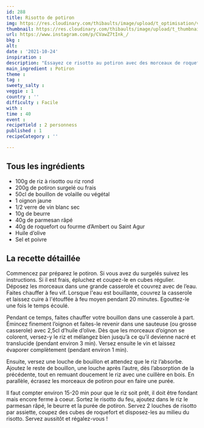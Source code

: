 ```yaml
---
id: 288
title: Risotto de potiron
img: https://res.cloudinary.com/thibaults/image/upload/t_optimisation/v1635360958/Recipes/20211024_risotto_potiron.jpg
thumbnail: https://res.cloudinary.com/thibaults/image/upload/t_thumbnail_josie/v1635360958/Recipes/20211024_risotto_potiron.jpg
url: https://www.instagram.com/p/CVawZ7tInk_/
bkg : 
alt: 
date : '2021-10-24'
inspiration : 
description: "Essayez ce risotto au potiron avec des morceaux de roquefort. Tellement réconfortant !"
main_ingredient : Potiron
theme : 
tag : 
sweety_salty : 
veggie : 1
country : ''
difficulty : Facile
with : 
time : 40
event : 
recipeYield : 2 personness
published : 1
recipeCategory : ''

---
```


## Tous les ingrédients
 - 100g de riz à risotto ou riz rond
 - 200g de potiron surgelé ou frais
 - 50cl de bouillon de volaille ou végétal
 - 1 oignon jaune
 - 1/2 verre de vin blanc sec
 - 10g de beurre
 - 40g de parmesan râpé
 - 40g de roquefort ou fourme d’Ambert ou Saint Agur
 - Huile d’olive
 - Sel et poivre

## La recette détaillée
Commencez par préparez le potiron. Si vous avez du surgelés suivez les instructions. Si il est frais, épluchez et coupez-le en cubes régulier. Déposez les morceaux dans une grande casserole et couvrez avec de l’eau. Faites chauffer à feu vif. Lorsque l'eau est bouillante, couvrez la casserole et laissez cuire à l'étouffée à feu moyen pendant 20 minutes. Egouttez-le une fois le temps écoulé.

Pendant ce temps, faites chauffer votre bouillon dans une casserole à part. Émincez finement l’oignon et faites-le revenir dans une sauteuse (ou grosse casserole) avec 2,5cl d’huile d’olive. Dès que les morceaux d’oignon se colorent, versez-y le riz et mélangez bien jusqu’à ce qu’il devienne nacré et translucide (pendant environ 3 min). Versez ensuite le vin et laissez évaporer complètement (pendant environ 1 min).

Ensuite, versez une louche de bouillon et attendez que le riz l’absorbe. Ajoutez le reste de bouillon, une louche après l’autre, dès l’absorption de la précédente, tout en remuant doucement le riz avec une cuillère en bois. En parallèle, écrasez les morceaux de potiron pour en faire une purée.

Il faut compter environ 15-20 min pour que le riz soit prêt, il doit être fondant mais encore ferme à coeur. Sortez le risotto du feu, ajoutez dans le riz le parmesan râpé, le beurre et la purée de potiron. Servez 2 louches de risotto par assiette, coupez des cubes de roquefort et disposez-les au milieu du risotto. Servez aussitôt et régalez-vous !